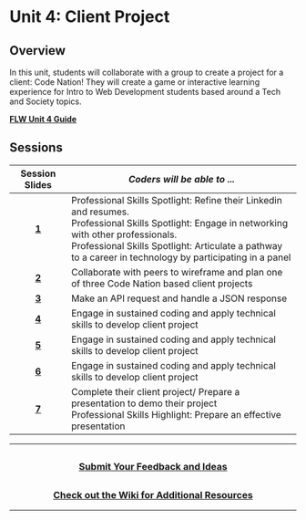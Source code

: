 # Unit 4: Client Project

## Overview

In this unit, students will collaborate with a group to create a project for a client: Code Nation! They will create a game or interactive learning experience for Intro to Web Development students based around a Tech and Society topics. 

[**FLW Unit 4 Guide**]()
## Sessions

|                                                       Session Slides                                                       | _Coders will be able to ..._                                                                                                                                      |
| :------------------------------------------------------------------------------------------------------------------------: | ----------------------------------------------------------------------------------------------------------------------------------------------------------------- |
| [**1**](https://docs.google.com/presentation/d/1bS_vCETK7QzCK1zT-XojQ3G3IVMhpJ9yORsS2CW5hLc/edit#slide=id.g13edbada7f2_0_645) |Professional Skills Spotlight: Refine their Linkedin and resumes.</br>Professional Skills Spotlight: Engage in networking with other professionals.</br>Professional Skills Spotlight: Articulate a pathway to a career in technology by participating in a panel  |
| [**2**](https://docs.google.com/presentation/d/1YgrAm33ZELpcMqpppL_4xsP1CXHQzrxDpdV9keoREHE/edit#slide=id.g13edbada7f2_0_645) |Collaborate with peers to wireframe and plan one of three Code Nation based client projects |
| [**3**](https://docs.google.com/presentation/d/1Mp9C5s373VR1AcbjXmVt30-3pvR3UupAVXYHxe6Ttw8/edit#slide=id.g13edbada7f2_0_645) |Make an API request and handle a JSON response|
| [**4**]() | Engage in sustained coding and apply technical skills to develop client project|
| [**5**]() | Engage in sustained coding and apply technical skills to develop client project|
| [**6**]() | Engage in sustained coding and apply technical skills to develop client project|
| [**7**]() |Complete their client project/ Prepare a presentation to demo their project</br>Professional Skills Highlight: Prepare an effective presentation |

---
## <h3 align="center"><a href="https://docs.google.com/forms/d/e/1FAIpQLSeQPPd3u1y_vV9426DjRjgzQHrzsMAIbdsGCxEU5uRj3bTleQ/viewform?usp=sf_link">Submit Your Feedback and Ideas</a></h3>

## <h3 align="center"><a href="https://github.com/itscodenation/curriculum-22-23/wiki">Check out the Wiki for Additional Resources</a></h3>

---
